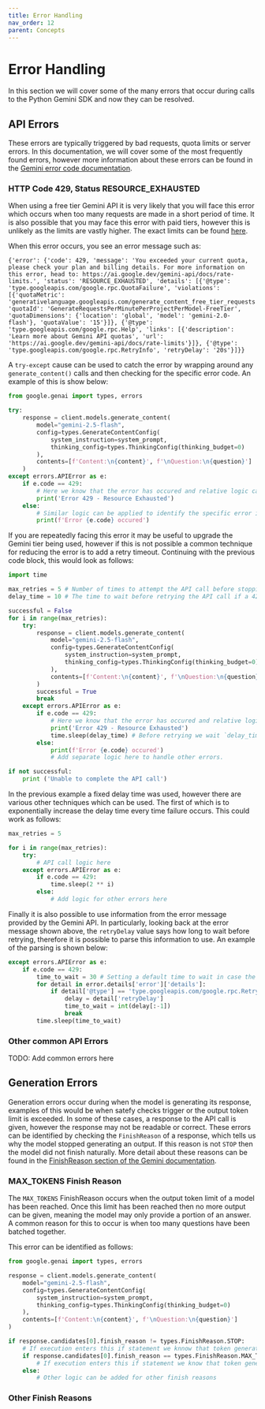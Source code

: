 ```yaml
---
title: Error Handling
nav_order: 12
parent: Concepts
---
```


# Error Handling

In this section we will cover some of the many errors that occur during calls to the Python Gemini SDK and now they can be resolved.

## API Errors

These errors are typically triggered by bad requests, quota limits or server errors. In this documentation, we will cover some of the most frequently found errors, however more information about these errors can be found in the [Gemini error code documentation](https://ai.google.dev/gemini-api/docs/troubleshooting#error-codes). 

### HTTP Code 429, Status RESOURCE_EXHAUSTED
When using a free tier Gemini API it is very likely that you will face this error which occurs when too many requests are made in a short period of time. It is also possible that you may face this error with paid tiers, however this is unlikely as the limits are vastly higher. The exact limits can be found [here](https://ai.google.dev/gemini-api/docs/rate-limits#current-rate-limits).

When this error occurs, you see an error message such as:
```
{'error': {'code': 429, 'message': 'You exceeded your current quota, please check your plan and billing details. For more information on this error, head to: https://ai.google.dev/gemini-api/docs/rate-limits.', 'status': 'RESOURCE_EXHAUSTED', 'details': [{'@type': 'type.googleapis.com/google.rpc.QuotaFailure', 'violations': [{'quotaMetric': 'generativelanguage.googleapis.com/generate_content_free_tier_requests', 'quotaId': 'GenerateRequestsPerMinutePerProjectPerModel-FreeTier', 'quotaDimensions': {'location': 'global', 'model': 'gemini-2.0-flash'}, 'quotaValue': '15'}]}, {'@type': 'type.googleapis.com/google.rpc.Help', 'links': [{'description': 'Learn more about Gemini API quotas', 'url': 'https://ai.google.dev/gemini-api/docs/rate-limits'}]}, {'@type': 'type.googleapis.com/google.rpc.RetryInfo', 'retryDelay': '20s'}]}}
```

A `try-except` cause can be used to catch the error by wrapping around any `generate_content()` calls and then checking for the specific error code. An example of this is show below:

```python
from google.genai import types, errors

try:
    response = client.models.generate_content(
        model="gemini-2.5-flash",
        config=types.GenerateContentConfig(
            system_instruction=system_prompt,
            thinking_config=types.ThinkingConfig(thinking_budget=0)
        ),
        contents=[f'Content:\n{content}', f'\nQuestion:\n{question}']
    )
except errors.APIError as e:
    if e.code == 429:
        # Here we know that the error has occured and relative logic can be added to resolve the issue.
        print('Error 429 - Resource Exhausted')
    else:
        # Similar logic can be applied to identify the specific error in other cases.
        print(f'Error {e.code} occured')
```

If you are repeatedly facing this error it may be useful to upgrade the Gemini tier being used, however if this is not possible a common technique for reducing the error is to add a retry timeout. Continuing with the previous code block, this would look as follows:

```python
import time

max_retries = 5 # Number of times to attempt the API call before stopping.
delay_time = 10 # The time to wait before retrying the API call if a 429 error occurs.

successful = False
for i in range(max_retries):
    try:
        response = client.models.generate_content(
            model="gemini-2.5-flash",
            config=types.GenerateContentConfig(
                system_instruction=system_prompt,
                thinking_config=types.ThinkingConfig(thinking_budget=0)
            ),
            contents=[f'Content:\n{content}', f'\nQuestion:\n{question}']
        )
        successful = True
        break
    except errors.APIError as e:
        if e.code == 429:
            # Here we know that the error has occured and relative logic can be added to resolve the issue.
            print('Error 429 - Resource Exhausted')
            time.sleep(delay_time) # Before retrying we wait `delay_time` seconds, this can avoid the rate limiting.
        else:
            print(f'Error {e.code} occured')
            # Add separate logic here to handle other errors.

if not successful:
    print ('Unable to complete the API call')
```

In the previous example a fixed delay time was used, however there are various other techniques which can be used. The first of which is to exponentially increase the delay time every time failure occurs. This could work as follows:

```python
max_retries = 5

for i in range(max_retries):
    try:
        # API call logic here
    except errors.APIError as e:
        if e.code == 429:
            time.sleep(2 ** i)
        else:
            # Add logic for other errors here
```

Finally it is also possible to use information from the error message provided by the Gemini API. In particularly, looking back at the error message shown above, the `retryDelay` value says how long to wait before retrying, therefore it is possible to parse this information to use. An example of the parsing is shown below:

```python
except errors.APIError as e:
    if e.code == 429:
        time_to_wait = 30 # Setting a default time to wait in case the information cannot be parsed.
        for detail in error.details['error']['details']:
            if detail['@type'] == 'type.googleapis.com/google.rpc.RetryInfo':
                delay = detail['retryDelay']
                time_to_wait = int(delay[:-1])
                break
        time.sleep(time_to_wait)
```

### Other common API Errors

TODO: Add common errors here

## Generation Errors

Generation errors occur during when the model is generating its response, examples of this would be when satefy checks trigger or the output token limit is exceeded. In some of these cases, a response to the API call is given, however the response may not be readable or correct. These errors can be identified by checking the `FinishReason` of a response, which tells us why the model stopped generating an output. If this reason is not `STOP` then the model did not finish naturally. More detail about these reasons can be found in the [FinishReason section of the Gemini documentation](https://ai.google.dev/api/generate-content#FinishReason).

### MAX_TOKENS Finish Reason

The `MAX_TOKENS` FinishReason occurs when the output token limit of a model has been reached. Once this limit has been reached then no more output can be given, meaning the model may only provide a portion of an answer. A common reason for this to occur is when too many questions have been batched together.

This error can be identified as follows:
```python
from google.genai import types, errors

response = client.models.generate_content(
    model="gemini-2.5-flash",
    config=types.GenerateContentConfig(
        system_instruction=system_prompt,
        thinking_config=types.ThinkingConfig(thinking_budget=0)
    ),
    contents=[f'Content:\n{content}', f'\nQuestion:\n{question}']
)

if response.candidates[0].finish_reason != types.FinishReason.STOP:
    # If execution enters this if statement we knnow that token generation finished unnaturally.
    if response.candidates[0].finish_reason == types.FinishReason.MAX_TOKENS:
        # If execution enters this if statement we know that token generation finished because the output limit was exceeded.
    else:
        # Other logic can be added for other finish reasons
```

### Other Finish Reasons

